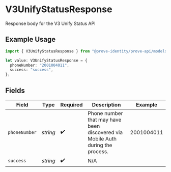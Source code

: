 # V3UnifyStatusResponse

Response body for the V3 Unify Status API

## Example Usage

```typescript
import { V3UnifyStatusResponse } from "@prove-identity/prove-api/models/components";

let value: V3UnifyStatusResponse = {
  phoneNumber: "2001004011",
  success: "success",
};
```

## Fields

| Field                                                                          | Type                                                                           | Required                                                                       | Description                                                                    | Example                                                                        |
| ------------------------------------------------------------------------------ | ------------------------------------------------------------------------------ | ------------------------------------------------------------------------------ | ------------------------------------------------------------------------------ | ------------------------------------------------------------------------------ |
| `phoneNumber`                                                                  | *string*                                                                       | :heavy_check_mark:                                                             | Phone number that may have been discovered via Mobile Auth during the process. | 2001004011                                                                     |
| `success`                                                                      | *string*                                                                       | :heavy_check_mark:                                                             | N/A                                                                            |                                                                                |